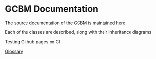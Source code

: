 GCBM Documentation
==================

The source documentation of the GCBM is maintained here

Each of the classes are described, along with their inheritance diagrams

Testing Github pages on CI

[Glossary](glossary.md)